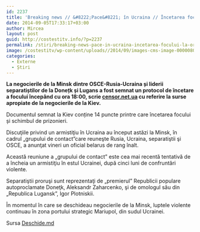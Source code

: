 ```yaml
---
id: 2237
title: 'Breaking news // &#8222;Pace&#8221; în Ucraina // Încetarea focului, la ora 18:00'
date: 2014-09-05T17:33:17+03:00
author: Mircea
layout: post
guid: http://costestitv.info/?p=2237
permalink: /stiri/breaking-news-pace-in-ucraina-incetarea-focului-la-ora-1800/
image: /costestitv/wp-content/uploads//2014/09/images-cms-image-000008038.jpg
categories:
  - Externe
  - Știri
---
```

**La negocierile de la Minsk dintre OSCE-Rusia-Ucraina și liderii separatiștilor de la Donețk și Lugans a fost semnat un protocol de încetare a focului începând cu ora 18:00, scrie [censor.net.ua](http://censor.net.ua/news/301339/ukraina_dogovorilas_s_boevikami_o_prekraschenii_ognya_na_donbasse_do_1800_pyatnitsy_smi) cu referire la surse apropiate de la negocierile de la Kiev.**<!--more-->

Documentul semnat la Kiev conține 14 puncte printre care încetarea focului și schimbul de prizonieri.

Discuţiile privind un armistiţiu în Ucraina au început astăzi la Minsk, în cadrul &#8222;grupului de contact&#8221;care reuneşte Rusia, Ucraina, separatiştii şi OSCE, a anunţat vineri un oficial belarus de rang înalt.

Această reuniune a &#8222;grupului de contact&#8221; este cea mai recentă tentativă de a încheia un armistiţiu în estul Ucrainei, după cinci luni de confruntări violente.

Separatiştii proruşi sunt reprezentaţi de &#8222;premierul&#8221; Republicii populare autoproclamate Doneţk, Aleksandr Zaharcenko, şi de omologul său din &#8222;Republica Lugansk&#8221;, Igor Plotniskii.

În momentul în care se deschideau negocierile de la Minsk, luptele violente continuau în zona portului strategic Mariupol, din sudul Ucrainei.

Sursa <a href="http://deschide.md" target="_blank">Deschide.md</a>